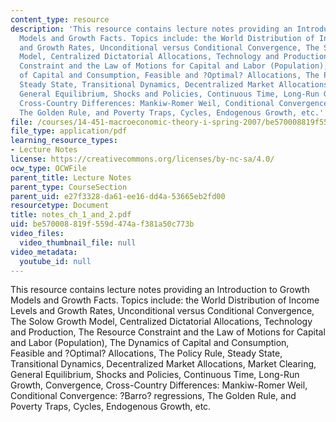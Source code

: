 ```yaml
---
content_type: resource
description: 'This resource contains lecture notes providing an Introduction to Growth
  Models and Growth Facts. Topics include: the World Distribution of Income Levels
  and Growth Rates, Unconditional versus Conditional Convergence, The Solow Growth
  Model, Centralized Dictatorial Allocations, Technology and Production, The Resource
  Constraint and the Law of Motions for Capital and Labor (Population), The Dynamics
  of Capital and Consumption, Feasible and ?Optimal? Allocations, The Policy Rule,
  Steady State, Transitional Dynamics, Decentralized Market Allocations, Market Clearing,
  General Equilibrium, Shocks and Policies, Continuous Time, Long-Run Growth, Convergence,
  Cross-Country Differences: Mankiw-Romer Weil, Conditional Convergence: ?Barro? regressions,
  The Golden Rule, and Poverty Traps, Cycles, Endogenous Growth, etc.'
file: /courses/14-451-macroeconomic-theory-i-spring-2007/be570008819f559d474af381a50c773b_notes_ch_1_and_2.pdf
file_type: application/pdf
learning_resource_types:
- Lecture Notes
license: https://creativecommons.org/licenses/by-nc-sa/4.0/
ocw_type: OCWFile
parent_title: Lecture Notes
parent_type: CourseSection
parent_uid: e27f3328-da61-ee16-dd4a-53665eb2fd00
resourcetype: Document
title: notes_ch_1_and_2.pdf
uid: be570008-819f-559d-474a-f381a50c773b
video_files:
  video_thumbnail_file: null
video_metadata:
  youtube_id: null
---
```

This resource contains lecture notes providing an Introduction to Growth Models and Growth Facts. Topics include: the World Distribution of Income Levels and Growth Rates, Unconditional versus Conditional Convergence, The Solow Growth Model, Centralized Dictatorial Allocations, Technology and Production, The Resource Constraint and the Law of Motions for Capital and Labor (Population), The Dynamics of Capital and Consumption, Feasible and ?Optimal? Allocations, The Policy Rule, Steady State, Transitional Dynamics, Decentralized Market Allocations, Market Clearing, General Equilibrium, Shocks and Policies, Continuous Time, Long-Run Growth, Convergence, Cross-Country Differences: Mankiw-Romer Weil, Conditional Convergence: ?Barro? regressions, The Golden Rule, and Poverty Traps, Cycles, Endogenous Growth, etc.